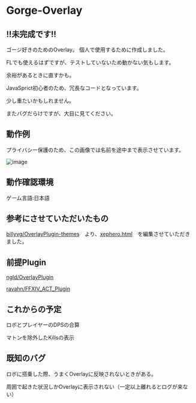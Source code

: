 # Gorge-Overlay
## !!未完成です!!

ゴージ好きのためのOverlay。
個人で使用するために作成しました。

FLでも使えるはずですが、テストしていないため動かない気もします。

余裕があるときに直すかも。

JavaSprict初心者のため、冗長なコードとなっています。

少し重たいかもしれません。

またバグだらけですが、大目に見てください。

## 動作例
プライバシー保護のため、この画像では名前を途中まで表示させています。

![image](https://user-images.githubusercontent.com/40759792/129853509-e9a02321-67c3-4bde-a67a-8db9ce9ff479.png)

## 動作確認環境
ゲーム言語:日本語

## 参考にさせていただいたもの
[billyvg/OverlayPlugin-themes](https://github.com/billyvg/OverlayPlugin-themes)　より、[xephero.html](https://github.com/billyvg/OverlayPlugin-themes/blob/master/xephero.html)　を編集させていただきました。

## 前提Plugin
[ngld/OverlayPlugin](https://github.com/ngld/OverlayPlugin)

[ravahn/FFXIV_ACT_Plugin](https://github.com/ravahn/FFXIV_ACT_Plugin)

## これからの予定
ロボとプレイヤーのDPSの合算

マトンを除外したKillsの表示

## 既知のバグ
ロボに搭乗した際、うまくOverlayに反映されないときがある。

周囲で起きた状況しかOverlayに表示されない（一定以上離れるとログが来ない）
